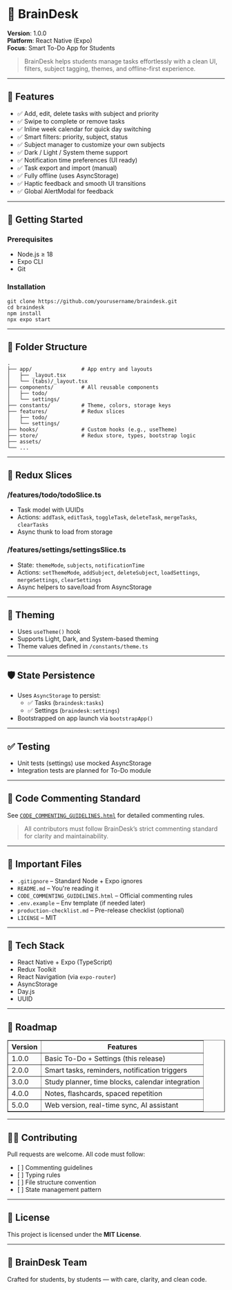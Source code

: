 <h1>🧠 BrainDesk</h1>

<p><strong>Version</strong>: 1.0.0<br>
<strong>Platform</strong>: React Native (Expo)<br>
<strong>Focus</strong>: Smart To-Do App for Students</p>

<blockquote>
  BrainDesk helps students manage tasks effortlessly with a clean UI, filters, subject tagging, themes, and offline-first experience.
</blockquote>

<hr>

<h2>📱 Features</h2>
<ul>
  <li>✅ Add, edit, delete tasks with subject and priority</li>
  <li>✅ Swipe to complete or remove tasks</li>
  <li>✅ Inline week calendar for quick day switching</li>
  <li>✅ Smart filters: priority, subject, status</li>
  <li>✅ Subject manager to customize your own subjects</li>
  <li>✅ Dark / Light / System theme support</li>
  <li>✅ Notification time preferences (UI ready)</li>
  <li>✅ Task export and import (manual)</li>
  <li>✅ Fully offline (uses AsyncStorage)</li>
  <li>✅ Haptic feedback and smooth UI transitions</li>
  <li>✅ Global AlertModal for feedback</li>
</ul>

<hr>

<h2>🚀 Getting Started</h2>

<h3>Prerequisites</h3>
<ul>
  <li>Node.js ≥ 18</li>
  <li>Expo CLI</li>
  <li>Git</li>
</ul>

<h3>Installation</h3>
<pre><code>git clone https://github.com/yourusername/braindesk.git
cd braindesk
npm install
npx expo start
</code></pre>

<hr>

<h2>🧩 Folder Structure</h2>
<pre><code>.
├── app/                # App entry and layouts
│   ├── _layout.tsx
│   └── (tabs)/_layout.tsx
├── components/         # All reusable components
│   ├── todo/
│   └── settings/
├── constants/          # Theme, colors, storage keys
├── features/           # Redux slices
│   ├── todo/
│   └── settings/
├── hooks/              # Custom hooks (e.g., useTheme)
├── store/              # Redux store, types, bootstrap logic
├── assets/
└── ...
</code></pre>

<hr>

<h2>🧠 Redux Slices</h2>

<h3>/features/todo/todoSlice.ts</h3>
<ul>
  <li>Task model with UUIDs</li>
  <li>Actions: <code>addTask</code>, <code>editTask</code>, <code>toggleTask</code>, <code>deleteTask</code>, <code>mergeTasks</code>, <code>clearTasks</code></li>
  <li>Async thunk to load from storage</li>
</ul>

<h3>/features/settings/settingsSlice.ts</h3>
<ul>
  <li>State: <code>themeMode</code>, <code>subjects</code>, <code>notificationTime</code></li>
  <li>Actions: <code>setThemeMode</code>, <code>addSubject</code>, <code>deleteSubject</code>, <code>loadSettings</code>, <code>mergeSettings</code>, <code>clearSettings</code></li>
  <li>Async helpers to save/load from AsyncStorage</li>
</ul>

<hr>

<h2>🎨 Theming</h2>
<ul>
  <li>Uses <code>useTheme()</code> hook</li>
  <li>Supports Light, Dark, and System-based theming</li>
  <li>Theme values defined in <code>/constants/theme.ts</code></li>
</ul>

<hr>

<h2>🛡️ State Persistence</h2>
<ul>
  <li>Uses <code>AsyncStorage</code> to persist:
    <ul>
      <li>✅ Tasks (<code>braindesk:tasks</code>)</li>
      <li>✅ Settings (<code>braindesk:settings</code>)</li>
    </ul>
  </li>
  <li>Bootstrapped on app launch via <code>bootstrapApp()</code></li>
</ul>

<hr>

<h2>✅ Testing</h2>
<ul>
  <li>Unit tests (settings) use mocked AsyncStorage</li>
  <li>Integration tests are planned for To-Do module</li>
</ul>

<hr>

<h2>📝 Code Commenting Standard</h2>
<p>See <code><a href="./CODE_COMMENTING_GUIDELINES.md">CODE_COMMENTING_GUIDELINES.html</a></code> for detailed commenting rules.</p>
<blockquote>
  All contributors must follow BrainDesk’s strict commenting standard for clarity and maintainability.
</blockquote>

<hr>

<h2>📄 Important Files</h2>
<ul>
  <li><code>.gitignore</code> – Standard Node + Expo ignores</li>
  <li><code>README.md</code> – You're reading it</li>
  <li><code>CODE_COMMENTING_GUIDELINES.html</code> – Official commenting rules</li>
  <li><code>.env.example</code> – Env template (if needed later)</li>
  <li><code>production-checklist.md</code> – Pre-release checklist (optional)</li>
  <li><code>LICENSE</code> – MIT</li>
</ul>

<hr>

<h2>🧪 Tech Stack</h2>
<ul>
  <li>React Native + Expo (TypeScript)</li>
  <li>Redux Toolkit</li>
  <li>React Navigation (via <code>expo-router</code>)</li>
  <li>AsyncStorage</li>
  <li>Day.js</li>
  <li>UUID</li>
</ul>

<hr>

<h2>🧠 Roadmap</h2>
<table border="1" cellspacing="0" cellpadding="6">
  <thead>
    <tr>
      <th>Version</th>
      <th>Features</th>
    </tr>
  </thead>
  <tbody>
    <tr>
      <td>1.0.0</td>
      <td>Basic To-Do + Settings (this release)</td>
    </tr>
    <tr>
      <td>2.0.0</td>
      <td>Smart tasks, reminders, notification triggers</td>
    </tr>
    <tr>
      <td>3.0.0</td>
      <td>Study planner, time blocks, calendar integration</td>
    </tr>
    <tr>
      <td>4.0.0</td>
      <td>Notes, flashcards, spaced repetition</td>
    </tr>
    <tr>
      <td>5.0.0</td>
      <td>Web version, real-time sync, AI assistant</td>
    </tr>
  </tbody>
</table>

<hr>

<h2>🧑‍💻 Contributing</h2>
<p>Pull requests are welcome. All code must follow:</p>
<ul>
  <li>[ ] Commenting guidelines</li>
  <li>[ ] Typing rules</li>
  <li>[ ] File structure convention</li>
  <li>[ ] State management pattern</li>
</ul>

<hr>

<h2>📜 License</h2>
<p>This project is licensed under the <strong>MIT License</strong>.</p>

<hr>

<h2>🧠 BrainDesk Team</h2>
<p>Crafted for students, by students — with care, clarity, and clean code.</p>
